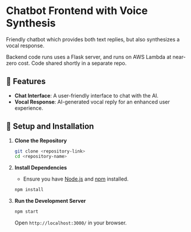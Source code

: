 # Chatbot Frontend with Voice Synthesis

Friendly chatbot which provides both text replies, but also synthesizes a vocal response.

Backend code runs uses a Flask server, and runs on AWS Lambda at near-zero cost. Code shared shortly in a separate repo.

## 🌟 Features

- **Chat Interface**: A user-friendly interface to chat with the AI.
- **Vocal Response**: AI-generated vocal reply for an enhanced user experience.

## 🚀 Setup and Installation

1. **Clone the Repository**
   ```bash
   git clone <repository-link>
   cd <repository-name>
   ```

2. **Install Dependencies**
   - Ensure you have [Node.js](https://nodejs.org/) and [npm](https://www.npmjs.com/) installed.
   ```bash
   npm install
   ```

3. **Run the Development Server**
   ```bash
   npm start
   ```
   Open `http://localhost:3000/` in your browser.